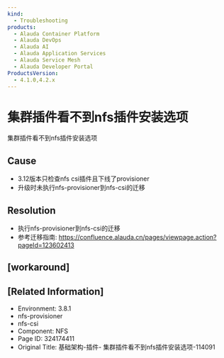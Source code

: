 ```yaml
---
kind:
  - Troubleshooting
products:
  - Alauda Container Platform
  - Alauda DevOps
  - Alauda AI
  - Alauda Application Services
  - Alauda Service Mesh
  - Alauda Developer Portal
ProductsVersion:
  - 4.1.0,4.2.x
---
```

<!-- A type of document that involves encountering a fault, diagnosing it, performing root cause analysis, and providing solutions. -->

# 集群插件看不到nfs插件安装选项

集群插件看不到nfs插件安装选项

## Cause
- 3.12版本只检查nfs csi插件且下线了provisioner
- 升级时未执行nfs-provisioner到nfs-csi的迁移

## Resolution
- 执行nfs-provisioner到nfs-csi的迁移
- 参考迁移指南: https://confluence.alauda.cn/pages/viewpage.action?pageId=123602413

## [workaround]

## [Related Information]
- Environment: 3.8.1
- nfs-provisioner
- nfs-csi
- Component: NFS
- Page ID: 324174411
- Original Title: 基础架构-插件- 集群插件看不到nfs插件安装选项-114091
